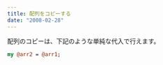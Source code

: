 ```yaml
---
title: 配列をコピーする
date: "2008-02-28"
---
```


配列のコピーは、下記のような単純な代入で行えます。

```perl
my @arr2 = @arr1;
```

